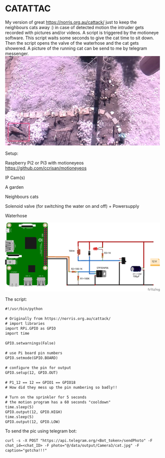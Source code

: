 # CATATTAC

My version of great https://norris.org.au/cattack/ just to keep the neighbours cats away :)
in case of detected motion the intruder gets recorded with pictures and/or videos. A script is triggered by the motioneye software. This script waits some seconds to give the cat time to sit down. Then the script opens the valve of the waterhose and the cat gets showered. A picture of the running cat can be send to me by telegram messenger.
![katze](katze.JPG?raw=true "katze")

Setup:

Raspberry Pi2 or Pi3 with motioneyeos https://github.com/ccrisan/motioneyeos

IP Cam(s)

A garden

Neighbours cats

Solenoid valve (for switching the water on and off) + Powersupply

Waterhose

![circuit](catattac.png?raw=true "circuit")

The script:
```
#!/usr/bin/python                                                               

# Originally from https://norris.org.au/cattack/
# import libraries                                                              
import RPi.GPIO as GPIO                                                         
import time                                                                     
                                                                                
GPIO.setwarnings(False)                                                         
                                                                                
# use Pi board pin numbers                                                      
GPIO.setmode(GPIO.BOARD)                                                        
                                                                                
# configure the pin for output                                                  
GPIO.setup(12, GPIO.OUT)                                                        
                                                                                
# P1_12 == 12 == GPIO1 == GPIO18                                                
# How did they mess up the pin numbering so badly!!                             
                                                                                
# Turn on the sprinkler for 5 seconds                                           
# the motion program has a 60 seconds "cooldown"                                
time.sleep(5)                                                                   
GPIO.output(12, GPIO.HIGH)                                                      
time.sleep(5)                                                                   
GPIO.output(12, GPIO.LOW) 
```

To send the pic using telegram bot:

```
curl -s -X POST "https://api.telegram.org/<Bot_token>/sendPhoto" -F chat_id=<chat_ID> -F photo="@/data/output/Camera3/cat.jpg" -F caption="gotcha!!!"
```




